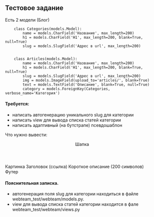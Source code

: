 ## Тестовое задание
 Есть 2 модели (Блог)


        class Categories(models.Model):
            name = models.CharField('Название', max_length=200)
            h1 = models.CharField('H1', max_length=200, blank=True, null=True)
            slug = models.SlugField('Адрес в url', max_length=200)


        class Articles(models.Model):
            name = models.CharField('Название', max_length=200)
            h1 = models.CharField('H1', max_length=200, blank=True, null=True)
            slug = models.SlugField('Адрес в url', max_length=200)
            img = models.ImageField(upload_to='articles/', blank=True)
            text = models.TextField('Описание', blank=True, null=True)
            category = models.ForeignKey(Categories, verbose_name='Категория')

#### Требуется:
- написать автогенерацию уникального slug для категории
- написать view для вывода списка статей категории
- написать адаптивный (на бутстрапе) псевдошаблон

Что нужно вывести:
<header>Шапка</header><div class=`container`>
Картинка
Заголовок (ссылка)
Короткое описание (200 символов)
</div><footer>Футер</footer>

#### Пояснительная записка.
- автогенерация поля slug для категории находиться в файле webteam_test/webteam/models.py.
- view для вывода списка статей категории находится в фале webteam_test/webteam/views.py